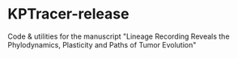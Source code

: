 # KPTracer-release
Code &amp; utilities for the manuscript "Lineage Recording Reveals the Phylodynamics, Plasticity and Paths of Tumor Evolution"

